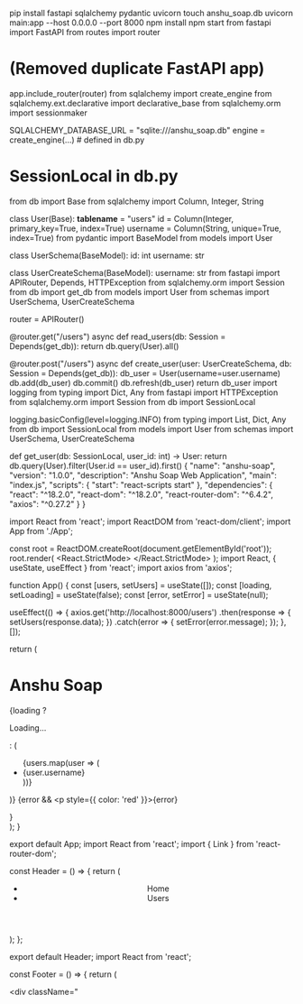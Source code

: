 pip install fastapi sqlalchemy pydantic uvicorn
touch anshu_soap.db
uvicorn main:app --host 0.0.0.0 --port 8000
npm install
npm start
from fastapi import FastAPI
from routes import router

# (Removed duplicate FastAPI app)
app.include_router(router)
from sqlalchemy import create_engine
from sqlalchemy.ext.declarative import declarative_base
from sqlalchemy.orm import sessionmaker

SQLALCHEMY_DATABASE_URL = "sqlite:///anshu_soap.db"
engine = create_engine(...)  # defined in db.py
# SessionLocal in db.py
from db import Base
from sqlalchemy import Column, Integer, String

class User(Base):
    __tablename__ = "users"
    id = Column(Integer, primary_key=True, index=True)
    username = Column(String, unique=True, index=True)
from pydantic import BaseModel
from models import User

class UserSchema(BaseModel):
    id: int
    username: str

class UserCreateSchema(BaseModel):
    username: str
from fastapi import APIRouter, Depends, HTTPException
from sqlalchemy.orm import Session
from db import get_db
from models import User
from schemas import UserSchema, UserCreateSchema

router = APIRouter()

@router.get("/users")
async def read_users(db: Session = Depends(get_db)):
    return db.query(User).all()

@router.post("/users")
async def create_user(user: UserCreateSchema, db: Session = Depends(get_db)):
    db_user = User(username=user.username)
    db.add(db_user)
    db.commit()
    db.refresh(db_user)
    return db_user
import logging
from typing import Dict, Any
from fastapi import HTTPException
from sqlalchemy.orm import Session
from db import SessionLocal

logging.basicConfig(level=logging.INFO)
from typing import List, Dict, Any
from db import SessionLocal
from models import User
from schemas import UserSchema, UserCreateSchema

def get_user(db: SessionLocal, user_id: int) -> User:
    return db.query(User).filter(User.id == user_id).first()
{
  "name": "anshu-soap",
  "version": "1.0.0",
  "description": "Anshu Soap Web Application",
  "main": "index.js",
  "scripts": {
    "start": "react-scripts start"
  },
  "dependencies": {
    "react": "^18.2.0",
    "react-dom": "^18.2.0",
    "react-router-dom": "^6.4.2",
    "axios": "^0.27.2"
  }
}
<!DOCTYPE html>
<html lang="en">
<head>
    <meta charset="UTF-8">
    <meta name="viewport" content="width=device-width, initial-scale=1.0">
    <title>Anshu Soap</title>
</head>
<body>
    <div id="root"></div>
</body>
</html>
import React from 'react';
import ReactDOM from 'react-dom/client';
import App from './App';

const root = ReactDOM.createRoot(document.getElementById('root'));
root.render(
  <React.StrictMode>
    <App />
  </React.StrictMode>
);
import React, { useState, useEffect } from 'react';
import axios from 'axios';

function App() {
  const [users, setUsers] = useState([]);
  const [loading, setLoading] = useState(false);
  const [error, setError] = useState(null);

  useEffect(() => {
    axios.get('http://localhost:8000/users')
      .then(response => {
        setUsers(response.data);
      })
      .catch(error => {
        setError(error.message);
      });
  }, []);

  return (
    <div>
      <h1>Anshu Soap</h1>
      {loading ? <p>Loading...</p> : (
        <ul>
          {users.map(user => (
            <li key={user.id}>{user.username}</li>
          ))}
        </ul>
      )}
      {error && <p style={{ color: 'red' }}>{error}</p>}
    </div>
  );
}

export default App;
import React from 'react';
import { Link } from 'react-router-dom';

const Header = () => {
  return (
    <header className="header">
      <nav>
        <ul>
          <li><Link to="/">Home</Link></li>
          <li><Link to="/users">Users</Link></li>
        </ul>
      </nav>
    </header>
  );
};

export default Header;
import React from 'react';

const Footer = () => {
  return (
    <footer className="footer">
      <div className="
